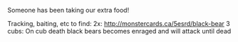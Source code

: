 Someone has been taking our extra food!

Tracking, baiting, etc to find:
2x: http://monstercards.ca/5esrd/black-bear
3 cubs: On cub death black bears becomes enraged and will attack until dead